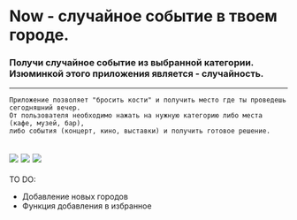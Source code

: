 # Now - случайное событие в твоем городе.
### Получи случайное событие из выбранной категории. Изюминкой этого приложения является - случайность.
----
```
Приложение позволяет "бросить кости" и получить место где ты проведешь сегодняшний вечер.
От пользователя необходимо нажать на нужную категорию либо места (кафе, музей, бар), 
либо события (концерт, кино, выставки) и получить готовое решение.
```
<img src="https://img-host.ru/TIs7p.png"> <img src="https://img-host.ru/THVvV.png"> <img src="https://img-host.ru/83OZt.png">
----
TO DO:
- Добавление новых городов
- Функция добавления в избранное




